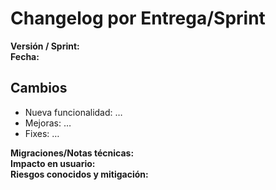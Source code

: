 # Changelog por Entrega/Sprint

**Versión / Sprint:**  
**Fecha:**  

## Cambios
- Nueva funcionalidad: …  
- Mejoras: …  
- Fixes: …  

**Migraciones/Notas técnicas:**  
**Impacto en usuario:**  
**Riesgos conocidos y mitigación:**
